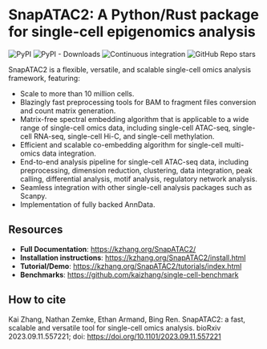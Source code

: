 SnapATAC2: A Python/Rust package for single-cell epigenomics analysis
=====================================================================

![PyPI](https://img.shields.io/pypi/v/snapatac2)
![PyPI - Downloads](https://img.shields.io/pypi/dm/snapatac2)
![Continuous integration](https://github.com/kaizhang/SnapATAC2/workflows/Continuous%20integration/badge.svg)
![GitHub Repo stars](https://img.shields.io/github/stars/kaizhang/SnapATAC2?style=social)

SnapATAC2 is a flexible, versatile, and scalable single-cell omics analysis framework, featuring:

- Scale to more than 10 million cells.
- Blazingly fast preprocessing tools for BAM to fragment files conversion and count matrix generation.
- Matrix-free spectral embedding algorithm that is applicable to a wide range of single-cell omics data, including single-cell ATAC-seq, single-cell RNA-seq, single-cell Hi-C, and single-cell methylation.
- Efficient and scalable co-embedding algorithm for single-cell multi-omics data integration.
- End-to-end analysis pipeline for single-cell ATAC-seq data, including preprocessing, dimension reduction, clustering, data integration, peak calling, differential analysis, motif analysis, regulatory network analysis.
- Seamless integration with other single-cell analysis packages such as Scanpy.
- Implementation of fully backed AnnData.

Resources
---------

- **Full Documentation**: https://kzhang.org/SnapATAC2/
- **Installation instructions**: https://kzhang.org/SnapATAC2/install.html
- **Tutorial/Demo**: https://kzhang.org/SnapATAC2/tutorials/index.html
- **Benchmarks**: https://github.com/kaizhang/single-cell-benchmark

How to cite
-----------

Kai Zhang, Nathan Zemke, Ethan Armand, Bing Ren.
SnapATAC2: a fast, scalable and versatile tool for single-cell omics analysis.
bioRxiv 2023.09.11.557221; doi: https://doi.org/10.1101/2023.09.11.557221